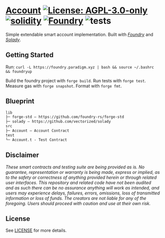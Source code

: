 # [Account](https://github.com/nanidao/Account)  [![License: AGPL-3.0-only](https://img.shields.io/badge/License-AGPL-black.svg)](https://opensource.org/license/agpl-v3/) [![solidity](https://img.shields.io/badge/solidity-%5E0.8.19-black)](https://docs.soliditylang.org/en/v0.8.19/) [![Foundry](https://img.shields.io/badge/Built%20with-Foundry-000000.svg)](https://getfoundry.sh/) ![tests](https://github.com/z0r0z/zenplate/actions/workflows/ci.yml/badge.svg)

Simple extendable smart account implementation. Built with *[Foundry](https://github.com/foundry-rs/forge-std)* and *[Solady](https://github.com/vectorized/solady)*.

## Getting Started

Run: `curl -L https://foundry.paradigm.xyz | bash && source ~/.bashrc && foundryup`

Build the foundry project with `forge build`. Run tests with `forge test`. Measure gas with `forge snapshot`. Format with `forge fmt`.

## Blueprint

```txt
lib
├─ forge-std — https://github.com/foundry-rs/forge-std
├─ solady — https://github.com/vectorized/solady
src
├─ Account — Account Contract
test
└─ Account.t - Test Contract
```

## Disclaimer

*These smart contracts and testing suite are being provided as is. No guarantee, representation or warranty is being made, express or implied, as to the safety or correctness of anything provided herein or through related user interfaces. This repository and related code have not been audited and as such there can be no assurance anything will work as intended, and users may experience delays, failures, errors, omissions, loss of transmitted information or loss of funds. The creators are not liable for any of the foregoing. Users should proceed with caution and use at their own risk.*

## License

See [LICENSE](./LICENSE) for more details.
